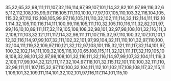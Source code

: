 35,32,65,32,98,111,111,107,32,116,114,97,99,107,101,114,32,82,101,97,99,116,32,65,112,112,108,105,99,97,116,105,111,110,10,10,77,97,107,105,110,103,32,116,104,105,115,32,97,112,112,108,105,99,97,116,105,111,110,32,102,111,114,32,112,114,111,112,101,114,32,105,110,116,114,111,100,99,116,105,111,110,32,105,110,116,111,32,82,101,97,99,116,10,10,89,111,117,32,119,105,108,108,32,98,101,32,97,98,108,101,32,116,111,32,108,111,103,32,121,111,117,114,32,98,111,111,107,115,32,97,110,100,32,107,101,101,112,32,116,114,97,99,107,32,111,102,32,101,97,99,104,32,111,110,101,32,97,110,100,32,104,111,119,32,109,97,110,121,32,112,97,103,101,115,32,121,111,117,32,114,101,97,100,32,102,114,111,109,32,105,116,10,10,65,108,115,111,32,121,111,117,32,119,105,108,108,32,98,101,32,97,98,108,101,32,116,111,32,116,114,97,99,107,32,104,111,119,32,109,117,99,104,32,121,111,117,32,104,97,118,101,32,115,112,101,110,100,32,111,110,32,98,111,111,107,115,32,97,110,100,32,104,111,112,101,102,117,108,108,117,32,115,111,109,101,32,109,111,114,101,32,102,101,97,116,117,114,101,115,10
